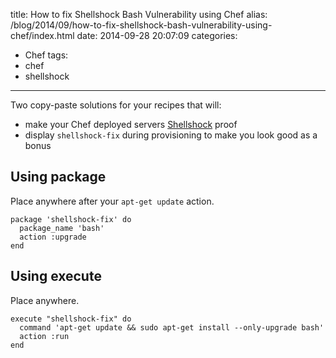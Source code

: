 title: How to fix Shellshock Bash Vulnerability using Chef
alias: /blog/2014/09/how-to-fix-shellshock-bash-vulnerability-using-chef/index.html
date: 2014-09-28 20:07:09
categories:
- Chef
tags:
- chef
- shellshock
---

Two copy-paste solutions for your recipes that will:

- make your Chef deployed servers [Shellshock](http://web.nvd.nist.gov/view/vuln/detail?vulnId=CVE-2014-6271) proof
- display `shellshock-fix` during provisioning to make you look good as a bonus

## Using package

Place anywhere after your `apt-get update` action.

	package 'shellshock-fix' do
	  package_name 'bash'
	  action :upgrade
	end

## Using execute

Place anywhere.

	execute "shellshock-fix" do
	  command 'apt-get update && sudo apt-get install --only-upgrade bash'
	  action :run
	end

